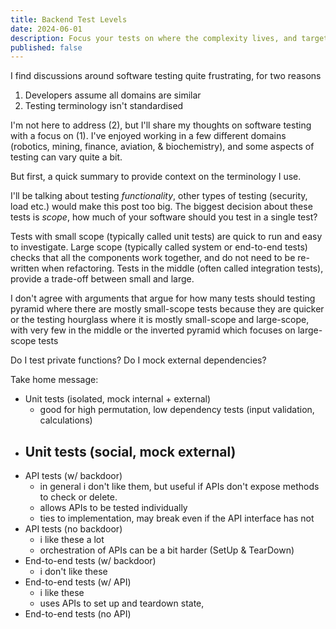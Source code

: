```yaml
---
title: Backend Test Levels
date: 2024-06-01
description: Focus your tests on where the complexity lives, and target the interfaces.
published: false
---
```


I find discussions around software testing quite frustrating, for two reasons

1. Developers assume all domains are similar
2. Testing terminology isn't standardised

I'm not here to address (2), but I'll share my thoughts on software testing with a focus on (1).
I've enjoyed working in a few different domains (robotics, mining, finance, aviation, & biochemistry),
and some aspects of testing can vary quite a bit.

But first, a quick summary to provide context on the terminology I use.

I'll be talking about testing _functionality_, other types of testing (security, load etc.) would make this post too big.
The biggest decision about these tests is _scope_, how much of your software should you test in a single test?

Tests with small scope (typically called unit tests) are quick to run and easy to investigate.
Large scope (typically called system or end-to-end tests) checks that all the components work together, and do not need to be re-written when refactoring.
Tests in the middle (often called integration tests), provide a trade-off between small and large.

I don't agree with arguments that argue for how many tests should
testing pyramid where there are mostly small-scope tests because they are quicker
or the testing hourglass where it is mostly small-scope and large-scope, with very few in the middle
or the inverted pyramid which focuses on large-scope tests

Do I test private functions?
Do I mock external dependencies?

Take home message:

- Unit tests (isolated, mock internal + external)
  - good for high permutation, low dependency tests (input validation, calculations)
- ## Unit tests (social, mock external)
- API tests (w/ backdoor)
  - in general i don't like them, but useful if APIs don't expose methods to check or delete.
  - allows APIs to be tested individually
  - ties to implementation, may break even if the API interface has not
- API tests (no backdoor)
  - i like these a lot
  - orchestration of APIs can be a bit harder (SetUp & TearDown)
- End-to-end tests (w/ backdoor)
  - i don't like these
- End-to-end tests (w/ API)
  - i like these
  - uses APIs to set up and teardown state,
- End-to-end tests (no API)
